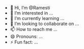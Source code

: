 - 👋 Hi, I’m @Ramesti
- 👀 I’m interested in ...
- 🌱 I’m currently learning ...
- 💞️ I’m looking to collaborate on ...
- 📫 How to reach me ...
- 😄 Pronouns: ...
- ⚡ Fun fact: ...

<!---
Ramesti/Ramesti is a ✨ special ✨ repository because its `README.md` (this file) appears on your GitHub profile.
You can click the Preview link to take a look at your changes.
--->
